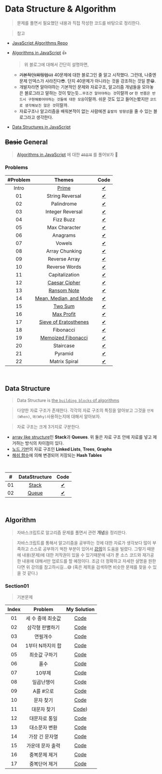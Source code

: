 # Data Structure & Algorithm

> 문제를 풀면서 필요했던 내용과 직접 작성한 코드를 바탕으로 정리한다.

> 참고

- [JavaScript Algorithms Repo](https://github.com/trekhleb/javascript-algorithms/blob/master/README.ko-KR.md)

- [Algorithms in JavaScript](https://medium.com/siliconwat/algorithms-in-javascript-b0bed68f4038) 👍

  > 위 블로그에 대해서 간단히 설명하면,

  - ~~기본적인(위밍업🤐)~~ 40문제에 대한 블로그인 줄 알고 시작했다. 그런데, 나중엔 문제 인덱스가 사라진다😎. 단지 40문제가 아니라는 것을 강조하는 것일 뿐😁.
  - 개발자라면 알아야하는 기본적인 문제와 자료구조, 알고리즘 개념들을 모아놓은 블로그라고 말하는 것이 맞는듯...`무조건 알아야하는 것`이랄까 or `한 번쯤은 반드시 구현해봤어야하는 것들에 대한 모음`이랄까. 쉬운 것도 있고 들어는봤지만 `코드로 생각해보진 않은 것`이랄까.
  - 자료구조나 알고리즘을 배워본적이 없는 사람에겐 `출발의 방향성`을 줄 수 있는 블로그라고 생각한다.

- [Data Structures in JavaScript](https://medium.com/siliconwat/data-structures-in-javascript-1b9aed0ea17c)

## ~~Basic~~ General

> [Algorithms in JavaScript](https://medium.com/siliconwat/algorithms-in-javascript-b0bed68f4038) 에 대한 ~~`40문제`~~ 를 풀어보자 🚀

### Problems

| #Problem |                               Themes                               |                Code                 |
| :------: | :----------------------------------------------------------------: | :---------------------------------: |
|  Intro   |                      [Prime](basic/prime.md)                       |         [✔](basic/prime.js)         |
|    01    |                          String Reversal                           |    [✔](basic/string-reveral.js)     |
|    02    |                             Palindrome                             |      [✔](basic/palindrome.js)       |
|    03    |                          Integer Reversal                          |   [✔](basic/integer-reversal.js)    |
|    04    |                             Fizz Buzz                              |       [✔](basic/fizzbuzz.js)        |
|    05    |                           Max Character                            |     [✔](basic/max-character.js)     |
|    06    |                              Anagrams                              |       [✔](basic/anagrams.js)        |
|    07    |                               Vowels                               |        [✔](basic/vowels.js)         |
|    08    |                           Array Chunking                           |    [✔](basic/array-chunking.js)     |
|    09    |                           Reverse Array                            |     [✔](basic/reverse-array.js)     |
|    10    |                           Reverse Words                            |     [✔](basic/reverse-words.js)     |
|    11    |                           Capitalization                           |    [✔](basic/capitalization.js)     |
|    12    |              [Caesar Cipher](basic/caesar-cipher.md)               |     [✔](basic/caesar-cipher.js)     |
|    13    |                [Ransom Note](basic/ransom-note.md)                 |      [✔](basic/ransom-note.js)      |
|    14    |        [Mean, Median, and Mode](basic/mean-median-mode.md)         |   [✔](basic/mean-median-mode.js)    |
|    15    |                    [Two Sum](basic/two-sum.md)                     |        [✔](basic/two-sum.js)        |
|    16    |                 [Max Profit](basic/max-profit.md)                  |      [✔](basic/max-profit.js)       |
|    17    | [Sieve of Eratosthenes](basic/prime.md/#방법3-에라토스테네스의-체) | [✔](basic/sieve-of-eratosthenes.js) |
|    18    |                             Fibonacci                              |       [✔](basic/fibonacci.js)       |
|    19    |         [Memoized Fibonacci](basic/memoized-fibonacci.md)          |  [✔](basic/memoized-fibonacci.js)   |
|    20    |                             Staircase                              |       [✔](basic/staircase.js)       |
|    21    |                              Pyramid                               |        [✔](basic/pyramid.js)        |
|    22    |                           Matrix Spiral                            |     [✔](basic/matrixSpiral.js)      |

<br />

## Data Structure

> Data Structure is <u>the `building blocks` of algorithms</u>

> 다양한 자료 구조가 존재한다. 각각의 자료 구조의 특징을 알아보고 그것을 `언제(When)`, `왜(Why)`사용하는지에 대해서 알아보자.

> 자료 구조는 크게 3가지로 구분한다.

- <u>array like structure</u>인 **Stack**과 **Queues**. 위 둘은 자료 구조 안에 자료를 넣고 제거하는 방식의 차이점이 있다.
- <u>노드 기반</u>의 자료 구조인 **Linked Lists**, **Trees**, **Graphs**
- <u>해쉬 함수</u>에 의해 변경되어 저장되는 **Hash Tables**

<br />

|  #  |    DataStructure     |       Code       |
| :-: | :------------------: | :--------------: |
| 01  | [Stack](ds/stack.md) | [✔](ds/stack.js) |
| 02  | [Queue](ds/queue.md) | [✔](ds/queue.js) |

<br />

## Algorithm

> 자바스크립트로 알고리즘 문제를 풀면서 관련 **개념**을 정리한다.

> 자바스크립트를 통해서 알고리즘을 공부하는 것에 대한 자료가 생각보다 많이 부족하고 스스로 공부하기 벅찬 부분이 있어서 [강의](https://www.inflearn.com/course/%EC%9E%90%EB%B0%94%EC%8A%A4%ED%81%AC%EB%A6%BD%ED%8A%B8-%EC%95%8C%EA%B3%A0%EB%A6%AC%EC%A6%98-%EB%AC%B8%EC%A0%9C%ED%92%80%EC%9D%B4)의 도움을 빌렸다. 그렇기 때문에 내용(문제)에 대한 저작권이 있을 수 있기때문에 내가 푼 소스 코드와 재가공한 내용에 대해서만 업로드를 할 예정이다. 조금 더 정확하고 자세한 설명을 원한다면 위 강의를 참고하시길...😅 (혹은 제목을 검색하면 비슷한 문제를 찾을 수 있을 것 같다.)

### Section01

> 기본문제

| Index |      Problem      |              My Solution               |
| :---: | :---------------: | :------------------------------------: |
|  01   | 세 수 중에 최솟값 | [Code](algorithm/section01/s01_01.js)  |
|  02   |  삼각형 판별하기  | [Code](algorithm/section01/s01_02.js)  |
|  03   |     연필개수      | [Code](algorithm/section01/s01_03.js)  |
|  04   | 1부터 N까지의 합  | [Code](algorithm/section01/s01_04.js)  |
|  05   |   최솟값 구하기   | [Code](algorithm/section01/s01_05.js)  |
|  06   |       홀수        | [Code](algorithm/section01/s01_06.js)  |
|  07   |      10부제       | [Code](algorithm/section01/s01_07.js)  |
|  08   |    일곱난쟁이     | [Code](algorithm/section01/s01_08.js)  |
|  09   |     A를 #으로     | [Code](algorithm/section01/s01_09.js)  |
|  10   |     문자 찾기     | [Code](algorithm/section01/s01_10.js)  |
|  11   |    대문자 찾기    | [Code](algorithm/section01/s01_11.js)) |
|  12   |   대문자로 통일   | [Code](algorithm/section01/s01_12.js)  |
|  13   |   대소문자 변환   | [Code](algorithm/section01/s01_13.js)  |
|  14   |  가장 긴 문자열   | [Code](algorithm/section01/s01_14.js)  |
|  15   | 가운데 문자 출력  | [Code](algorithm/section01/s01_15.js)  |
|  16   |   중복문제 제거   | [Code](algorithm/section01/s01_16.js)  |
|  17   |   중복단어 제거   | [Code](algorithm/section01/s01_17.js)  |
